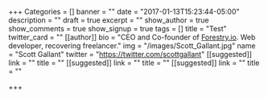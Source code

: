 +++
Categories = []
banner = ""
date = "2017-01-13T15:23:44-05:00"
description = ""
draft = true
excerpt = ""
show_author = true
show_comments = true
show_signup = true
tags = []
title = "Test"
twitter_card = ""
[[author]]
bio = "CEO and Co-founder of <a href='https://forestry.io' title='Forestry.io CMS'>Forestry.io</a>. Web developer, recovering freelancer."
img = "/images/Scott_Gallant.jpg"
name = "Scott Gallant"
twitter = "https://twitter.com/scottgallant"
[[suggested]]
link = ""
title = ""
[[suggested]]
link = ""
title = ""
[[suggested]]
link = ""
title = ""

+++
